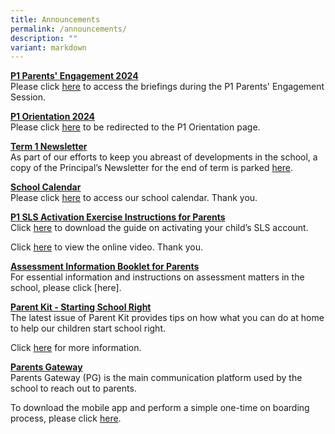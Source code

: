 ```yaml
---
title: Announcements
permalink: /announcements/
description: ""
variant: markdown
---
```

**<u>P1 Parents' Engagement 2024</u>** <br>
Please click [here](https://www.bedokgreenpri.moe.edu.sg/partners/home-school-partnership/parents-engagement-2024/) to access the briefings during the P1 Parents' Engagement Session. 

**<u>P1 Orientation 2024</u>** <br>
Please click [here](https://go.gov.sg/bgpsp12024) to be redirected to the P1 Orientation page. 

**<u>Term 1 Newsletter</u>** <br>
As part of our efforts to keep you abreast of developments in the school, a copy of the Principal’s Newsletter for the end of term is parked [here](/files/020124_Term_1_Letter_2024_Final_Version.pdf).

**<u>School Calendar</u>** <br>
Please click [here](/about-us/calendar) to access our school calendar.&nbsp;Thank you.

**<u>P1 SLS Activation Exercise Instructions for Parents</u>** <br>
Click [here](/partners/home-school-partnership/student-learning-space-sls-activation) to download the guide on activating your child’s SLS account.&nbsp;

Click&nbsp;[here](https://youtu.be/YTLJBmTqdYM)&nbsp;to view the online video.&nbsp;Thank you.

**<u>Assessment Information Booklet for Parents</u>** <br>
For essential information and instructions on assessment matters in the school, please click [here][](/files/Assessment%20Information%20Booklet%202023.pdf).

**<u>Parent Kit - Starting School Right</u>** <br>
The latest issue of Parent Kit provides tips on how what you can do at home to help our children start school right.

Click [here](/files/Parent%20Kit%20-%20Starting%20School%20Right%20Jan%202020.pdf)&nbsp;for more information.

**<u>Parents Gateway</u>** <br>
Parents Gateway (PG) is the main communication platform used by the school to reach out to parents.

To download&nbsp;the mobile app&nbsp;and perform a simple one-time on boarding process, please click [here](/partners/home-school-partnership/parent-resource-kit).